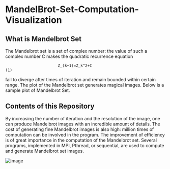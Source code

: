 # MandelBrot-Set-Computation-Visualization
## What is Mandelbrot Set
The Mandelbrot set is a set of complex number: 
the value of such a complex number C makes the quadratic recurrence equation
                           
                           Z_(k+1)=Z_k^2+C                              (1)
                           
fail to diverge after times of iteration and remain bounded within certain range. 
The plot of the Mandelbrot set generates magical images. Below is a sample plot of Mandelbrot Set.

## Contents of this Repository 
By increasing the number of iteration and the resolution of the image, 
one can produce Mandelbrot images with an incredible amount of details. 
The cost of generating fine Mandelbrot images is also high: 
million times of computation can be involved in the program. 
The improvement of efficiency is of great importance in the computation of the Mandelbrot set. 
Several programs, implemented in MPI, Pthread, or sequential, are used 
to compute and generate Mandelbrot set images.

![image](https://user-images.githubusercontent.com/64362092/196091004-3d31f158-1198-4903-8df1-09500255b52a.png)

